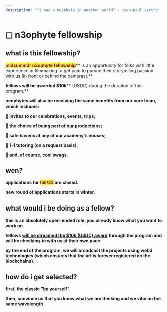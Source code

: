 ```yaml
---
description: '"i was a neophyte in another world" - jean-paul sartre'
---
```


# ◻ n3ophyte fellowship

## what is this fellowship?



<mark style="color:purple;">**midsumm3r n3ophyte fellowship**</mark>** is an opportunity for folks with little experience in filmmaking to get paid to pursue their storytelling passion with us (in front or behind the cameras).**



**fellows will be awarded **<mark style="color:purple;">**$10k**</mark>** (USDC) during the duration of the program.**



**neophytes will also be receiving the same benefits from our core team, which includes:**

**🌹 invites to our celebrations, events, trips;**

**🌹 the choice of being part of our productions;**

**🌹 safe havens at any of our academy's houses;**

**🌹 1-1 tutoring (on a request basis);**

**🌹 and, of course, cool swags.**&#x20;



## wen?



**applications for **<mark style="color:purple;">**fall/22**</mark>** are closed.**

**new round of applications starts in winter.**



## what would i be doing as a fellow?



**this is an absolutely open-ended role. you already know what you want to work on.**&#x20;

**fellows** [**will be streamed the $10k (USDC) award**](https://sablier.finance/) **through the program and will be checking-in with us at their own pace.**

**by the end of the program, we will broadcast the projects using web3 technologies (which ensures that the art is forever registered on the blockchains).**



## how do i get selected?



**first, the classic "be yourself".**

**then, convince us that you know what we are thinking and we vibe on the same wavelength.**



